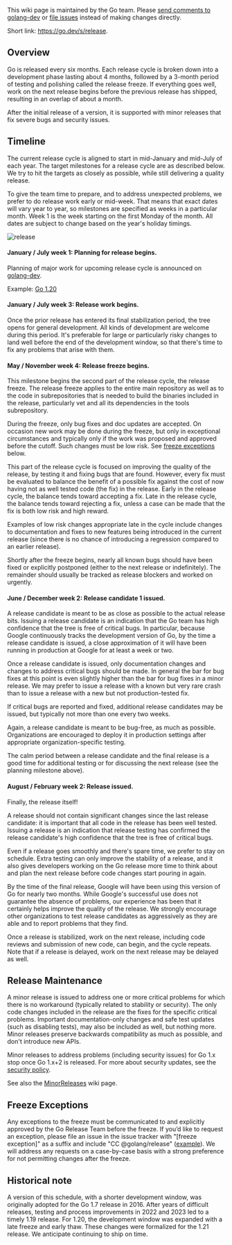 This wiki page is maintained by the Go team. Please
[send comments to golang-dev](https://groups.google.com/group/golang-dev) or
[file issues](https://go.dev/issue) instead of making changes directly.

Short link: https://go.dev/s/release.

## Overview

Go is released every six months. Each release cycle is broken down into a
development phase lasting about 4 months, followed by a 3-month period of
testing and polishing called the release freeze. If everything goes well, work
on the next release begins before the previous release has shipped, resulting in
an overlap of about a month.

After the initial release of a version, it is supported with minor releases that
fix severe bugs and security issues.

## Timeline

The current release cycle is aligned to start in mid-January and mid-July of
each year. The target milestones for a release cycle are as described below. We
try to hit the targets as closely as possible, while still delivering a quality
release.

To give the team time to prepare, and to address unexpected problems, we prefer
to do release work early or mid-week. That means that exact dates will vary year
to year, so milestones are specified as weeks in a particular month. Week 1 is
the week starting on the first Monday of the month. All dates are subject to
change based on the year's holiday timings.


![release](https://user-images.githubusercontent.com/24611692/228010841-fb299331-e7e3-4e64-85dc-66261ce22ea3.svg)

#### January / July week 1: Planning for release begins.

Planning of major work for upcoming release cycle is announced on
[golang-dev](https://groups.google.com/group/golang-dev).

Example: [Go 1.20](https://groups.google.com/g/golang-dev/c/V8ez4YunkeE)

#### January / July week 3: Release work begins.

Once the prior release has entered its final stabilization period, the tree
opens for general development. All kinds of development are welcome during this
period. It's preferable for large or particularly risky changes to land well before
the end of the development window, so that there's time to fix any
problems that arise with them.

#### May / November week 4: Release freeze begins.

This milestone begins the second part of the release cycle, the release freeze.
The release freeze applies to the entire main repository as well as to the code
in subrepositories that is needed to build the binaries included in the release,
particularly vet and all its dependencies in the tools subrepository.

During the freeze, only bug fixes and doc updates are accepted. On occasion new
work may be done during the freeze, but only in exceptional circumstances and
typically only if the work was proposed and approved before the cutoff. Such
changes must be low risk. See [freeze exceptions](#freeze-exceptions) below.

This part of the release cycle is focused on improving the quality of the
release, by testing it and fixing bugs that are found. However, every fix must
be evaluated to balance the benefit of a possible fix against the cost of now
having not as well tested code (the fix) in the release. Early in the release
cycle, the balance tends toward accepting a fix. Late in the release cycle, the
balance tends toward rejecting a fix, unless a case can be made that the fix is
both low risk and high reward.

Examples of low risk changes appropriate late in the cycle include changes to
documentation and fixes to new features being introduced in the current release
(since there is no chance of introducing a regression compared to an earlier
release).

Shortly after the freeze begins, nearly all known bugs should have been fixed or
explicitly postponed (either to the next release or indefinitely). The remainder
should usually be tracked as release blockers and worked on urgently.

#### June / December week 2: Release candidate 1 issued.

A release candidate is meant to be as close as possible to the actual release
bits. Issuing a release candidate is an indication that the Go team has high
confidence that the tree is free of critical bugs. In particular, because Google
continuously tracks the development version of Go, by the time a release
candidate is issued, a close approximation of it will have been running in
production at Google for at least a week or two.

Once a release candidate is issued, only documentation changes and changes to
address critical bugs should be made. In general the bar for bug fixes at this
point is even slightly higher than the bar for bug fixes in a minor release. We
may prefer to issue a release with a known but very rare crash than to issue a
release with a new but not production-tested fix.

If critical bugs are reported and fixed, additional release candidates may be
issued, but typically not more than one every two weeks.

Again, a release candidate is meant to be bug-free, as much as possible.
Organizations are encouraged to deploy it in production settings after
appropriate organization-specific testing.

The calm period between a release candidate and the final release is a good time
for additional testing or for discussing the next release (see the planning
milestone above).

#### August / February week 2: Release issued.

Finally, the release itself!

A release should not contain significant changes since the last release
candidate: it is important that all code in the release has been well tested.
Issuing a release is an indication that release testing has confirmed the
release candidate's high confidence that the tree is free of critical bugs.

Even if a release goes smoothly and there's spare time, we prefer to stay on
schedule. Extra testing can only improve the stability of a release, and it also
gives developers working on the Go release more time to think about and plan the
next release before code changes start pouring in again.

By the time of the final release, Google will have been using this version of Go
for nearly two months. While Google's successful use does not guarantee the
absence of problems, our experience has been that it certainly helps improve the
quality of the release. We strongly encourage other organizations to test
release candidates as aggressively as they are able and to report problems that
they find.

Once a release is stabilized, work on the next release, including code reviews
and submission of new code, can begin, and the cycle repeats. Note that if a
release is delayed, work on the next release may be delayed as well.

## Release Maintenance

A minor release is issued to address one or more critical problems for which
there is no workaround (typically related to stability or security). The only
code changes included in the release are the fixes for the specific critical
problems. Important documentation-only changes and safe test updates (such as
disabling tests), may also be included as well, but nothing more. Minor releases
preserve backwards compatibility as much as possible, and don't introduce new
APIs.

Minor releases to address problems (including security issues) for Go 1.x stop
once Go 1.x+2 is released. For more about security updates, see the
[security policy](https://go.dev/security).

See also the [MinorReleases](https://go.dev/wiki/MinorReleases) wiki page.

## Freeze Exceptions

Any exceptions to the freeze must be communicated to and explicitly approved by
the Go Release Team before the freeze. If you’d like to request an exception,
please file an issue in the issue tracker with "[freeze exception]" as a suffix
and include "CC @golang/release" ([example](https://go.dev/issue/42747)). We
will address any requests on a case-by-case basis with a strong preference for
not permitting changes after the freeze.

## Historical note

A version of this schedule, with a shorter development window, was originally
adopted for the Go 1.7 release in 2016. After years of difficult releases,
testing and process improvements in 2022 and 2023 led to a timely 1.19 release.
For 1.20, the development window was expanded with a late freeze and early thaw.
These changes were formalized for the 1.21 release. We anticipate continuing to
ship on time.